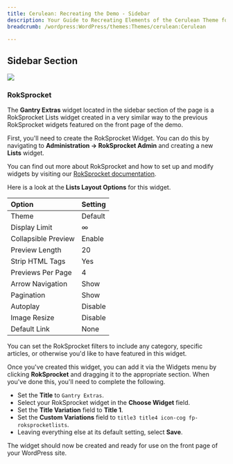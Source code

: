 ```yaml
---
title: Cerulean: Recreating the Demo - Sidebar
description: Your Guide to Recreating Elements of the Cerulean Theme for WordPress
breadcrumb: /wordpress:WordPress/themes:Themes/cerulean:Cerulean

---
```


Sidebar Section
-----

![][demo]

### RokSprocket

The **Gantry Extras** widget located in the sidebar section of the page is a RokSprocket Lists widget created in a very similar way to the previous RokSprocket widgets featured on the front page of the demo.

First, you'll need to create the RokSprocket Widget. You can do this by navigating to **Administration -> RokSprocket Admin** and creating a new **Lists** widget. 

You can find out more about RokSprocket and how to set up and modify widgets by visiting our [RokSprocket documentation][roksprocket].

Here is a look at the **Lists Layout Options** for this widget.

| Option              | Setting |  
| :------------------ | :------ |  
| Theme               | Default |  
| Display Limit       | ∞       |  
| Collapsible Preview | Enable  |  
| Preview Length      | 20      |  
| Strip HTML Tags     | Yes     |  
| Previews Per Page   | 4       |  
| Arrow Navigation    | Show    |  
| Pagination          | Show    |  
| Autoplay            | Disable |  
| Image Resize        | Disable |  
| Default Link        | None    |  

You can set the RokSprocket filters to include any category, specific articles, or otherwise you'd like to have featured in this widget.

Once you've created this widget, you can add it via the Widgets menu by clicking **RokSprocket** and dragging it to the appropriate section. When you've done this, you'll need to complete the following.

* Set the **Title** to `Gantry Extras`.
* Select your RokSprocket widget in the **Choose Widget** field.
* Set the **Title Variation** field to **Title 1**.
* Set the **Custom Variations** field to `title3 title4 icon-cog fp-roksprocketlists`.
* Leaving everything else at its default setting, select **Save**.

The widget should now be created and ready for use on the front page of your WordPress site.

[demo]: assets/demo_7.jpeg
[roksprocket]: ../../plugins/roksprocket